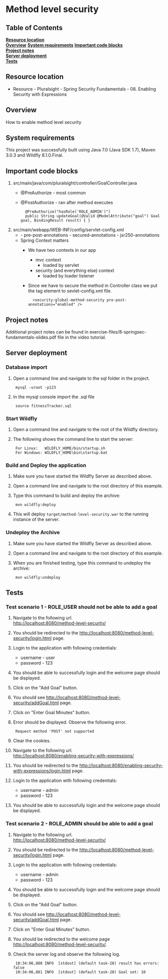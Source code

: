 # Method level security

## Table of Contents
**[Resource location](#resource-location)**  
**[Overview](#overview)**
**[System requirements](#system-requirements)**
**[Important code blocks](#important-code-blocks)**  
**[Project notes](#project-notes)**  
**[Server deployment](#server-deployment)**  
**[Tests](#tests)**  

## Resource location
* Resource - Pluralsight - Spring Security Fundamentals - 08. Enabling Security with Expressions

## Overview
How to enable method level security

## System requirements
This project was successfully built using Java 7.0 (Java SDK 1.7), Maven 3.0.3 and Wildfly 8.1.0.Final.

## Important code blocks

1. src/main/java/com/pluralsight/controller/GoalController.java
	- @PreAuthorize - most common 
	- @PostAuthorize - ran after method executes 

			@PreAuthorize("hasRole('ROLE_ADMIN')")
			public String updateGoal(@Valid @ModelAttribute("goal") Goal goal, BindingResult result) { }

2. src/main/webapp/WEB-INF/config/servlet-config.xml
	- <global-method-security /> 
		- pre-post-annotations 
		- secured-annotations 
		- jsr250-annotations 
	- Spring Context matters
		- We have two contexts in our app 
			- mvc context 
				- loaded by servlet
			- security (and everything else) context
				- loaded by loader listener
		- Since we have to secure the method in Controller class we put the tag element to sevlet-config.xml file.


				<security:global-method-security pre-post-annotations="enabled" />
	
## Project notes

Additional project notes can be found in exercise-files/8-springsec-fundamentals-slides.pdf file in the video tutorial.

## Server deployment

### Database import

1. Open a command line and navigate to the sql folder in the project.
		
		mysql -uroot -p123

2. In the mysql console import the .sql file
		
		source fitnessTracker.sql

### Start Wildfly
1. Open a command line and navigate to the root of the Wildfly directory.
2. The following shows the command line to start the server:

        For Linux:   WILDFLY_HOME/bin/startup.sh
        For Windows: WILDFLY_HOME\bin\startup.bat

### Build and Deploy the application
1. Make sure you have started the Wildfly Server as described above.
2. Open a command line and navigate to the root directory of this example.
3. Type this command to build and deploy the archive:

        mvn wildfly:deploy  

4. This will deploy `target/method-level-security.war` to the running instance of the server.

### Undeploy the Archive
1. Make sure you have started the Wildfly Server as described above.
2. Open a command line and navigate to the root directory of this example.
3. When you are finished testing, type this command to undeploy the archive:

        mvn wildfly:undeploy

## Tests

### Test scenario 1 - ROLE_USER should not be able to add a goal

1. Navigate to the following url.       
<http://localhost:8080/method-level-security/>
2. You should be redirected to the <http://localhost:8080/method-level-security/login.html> page.
3. Login to the application with following credentials:
	* username - user
	* password - 123
4. You should be able to successfully login and the welcome page should be displayed.
5. Click on the "Add Goal" button.
6. You should see <http://localhost:8080/method-level-security/addGoal.html> page.
7. Click on "Enter Goal Minutes" button.
8. Error should be displayed. Observe the following error.
	
		Request method 'POST' not supported



5. Clear the cookies.
6. Navigate to the following url.       
<http://localhost:8080/enabling-security-with-expressions/>
7. You should be redirected to the <http://localhost:8080/enabling-security-with-expressions/login.html> page.
8. Login to the application with following credentials:
	* username - admin
	* password - 123
9. You should be able to successfully login and the welcome page should be displayed.

### Test scenario 2 - ROLE_ADMIN should be able to add a goal


1. Navigate to the following url.       
<http://localhost:8080/method-level-security/>
2. You should be redirected to the <http://localhost:8080/method-level-security/login.html> page.
3. Login to the application with following credentials:
	* username - admin
	* password - 123
4. You should be able to successfully login and the welcome page should be displayed.
5. Click on the "Add Goal" button.
6. You should see <http://localhost:8080/method-level-security/addGoal.html> page.
7. Click on "Enter Goal Minutes" button.
8. You should be redirected to the welcome page <http://localhost:8080/method-level-security/>.
9. Check the server log and observe the following log.

		10:34:06,880 INFO  [stdout] (default task-28) result has errors: false
		10:34:06,881 INFO  [stdout] (default task-28) Goal set: 10
